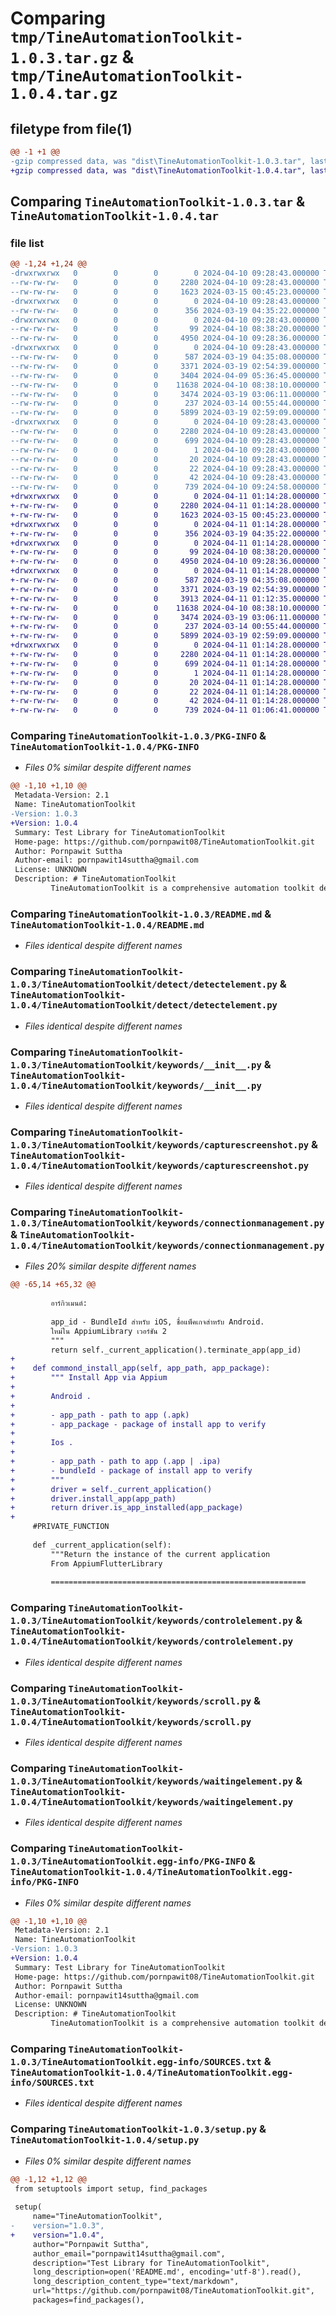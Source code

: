 # Comparing `tmp/TineAutomationToolkit-1.0.3.tar.gz` & `tmp/TineAutomationToolkit-1.0.4.tar.gz`

## filetype from file(1)

```diff
@@ -1 +1 @@
-gzip compressed data, was "dist\TineAutomationToolkit-1.0.3.tar", last modified: Wed Apr 10 09:28:43 2024, max compression
+gzip compressed data, was "dist\TineAutomationToolkit-1.0.4.tar", last modified: Thu Apr 11 01:14:28 2024, max compression
```

## Comparing `TineAutomationToolkit-1.0.3.tar` & `TineAutomationToolkit-1.0.4.tar`

### file list

```diff
@@ -1,24 +1,24 @@
-drwxrwxrwx   0        0        0        0 2024-04-10 09:28:43.000000 TineAutomationToolkit-1.0.3/
--rw-rw-rw-   0        0        0     2280 2024-04-10 09:28:43.000000 TineAutomationToolkit-1.0.3/PKG-INFO
--rw-rw-rw-   0        0        0     1623 2024-03-15 00:45:23.000000 TineAutomationToolkit-1.0.3/README.md
-drwxrwxrwx   0        0        0        0 2024-04-10 09:28:43.000000 TineAutomationToolkit-1.0.3/TineAutomationToolkit/
--rw-rw-rw-   0        0        0      356 2024-03-19 04:35:22.000000 TineAutomationToolkit-1.0.3/TineAutomationToolkit/__init__.py
-drwxrwxrwx   0        0        0        0 2024-04-10 09:28:43.000000 TineAutomationToolkit-1.0.3/TineAutomationToolkit/detect/
--rw-rw-rw-   0        0        0       99 2024-04-10 08:38:20.000000 TineAutomationToolkit-1.0.3/TineAutomationToolkit/detect/__init__.py
--rw-rw-rw-   0        0        0     4950 2024-04-10 09:28:36.000000 TineAutomationToolkit-1.0.3/TineAutomationToolkit/detect/detectelement.py
-drwxrwxrwx   0        0        0        0 2024-04-10 09:28:43.000000 TineAutomationToolkit-1.0.3/TineAutomationToolkit/keywords/
--rw-rw-rw-   0        0        0      587 2024-03-19 04:35:08.000000 TineAutomationToolkit-1.0.3/TineAutomationToolkit/keywords/__init__.py
--rw-rw-rw-   0        0        0     3371 2024-03-19 02:54:39.000000 TineAutomationToolkit-1.0.3/TineAutomationToolkit/keywords/capturescreenshot.py
--rw-rw-rw-   0        0        0     3404 2024-04-09 05:36:45.000000 TineAutomationToolkit-1.0.3/TineAutomationToolkit/keywords/connectionmanagement.py
--rw-rw-rw-   0        0        0    11638 2024-04-10 08:38:10.000000 TineAutomationToolkit-1.0.3/TineAutomationToolkit/keywords/controlelement.py
--rw-rw-rw-   0        0        0     3474 2024-03-19 03:06:11.000000 TineAutomationToolkit-1.0.3/TineAutomationToolkit/keywords/scroll.py
--rw-rw-rw-   0        0        0      237 2024-03-14 00:55:44.000000 TineAutomationToolkit-1.0.3/TineAutomationToolkit/keywords/toolkitstest.py
--rw-rw-rw-   0        0        0     5899 2024-03-19 02:59:09.000000 TineAutomationToolkit-1.0.3/TineAutomationToolkit/keywords/waitingelement.py
-drwxrwxrwx   0        0        0        0 2024-04-10 09:28:43.000000 TineAutomationToolkit-1.0.3/TineAutomationToolkit.egg-info/
--rw-rw-rw-   0        0        0     2280 2024-04-10 09:28:43.000000 TineAutomationToolkit-1.0.3/TineAutomationToolkit.egg-info/PKG-INFO
--rw-rw-rw-   0        0        0      699 2024-04-10 09:28:43.000000 TineAutomationToolkit-1.0.3/TineAutomationToolkit.egg-info/SOURCES.txt
--rw-rw-rw-   0        0        0        1 2024-04-10 09:28:43.000000 TineAutomationToolkit-1.0.3/TineAutomationToolkit.egg-info/dependency_links.txt
--rw-rw-rw-   0        0        0       20 2024-04-10 09:28:43.000000 TineAutomationToolkit-1.0.3/TineAutomationToolkit.egg-info/requires.txt
--rw-rw-rw-   0        0        0       22 2024-04-10 09:28:43.000000 TineAutomationToolkit-1.0.3/TineAutomationToolkit.egg-info/top_level.txt
--rw-rw-rw-   0        0        0       42 2024-04-10 09:28:43.000000 TineAutomationToolkit-1.0.3/setup.cfg
--rw-rw-rw-   0        0        0      739 2024-04-10 09:24:58.000000 TineAutomationToolkit-1.0.3/setup.py
+drwxrwxrwx   0        0        0        0 2024-04-11 01:14:28.000000 TineAutomationToolkit-1.0.4/
+-rw-rw-rw-   0        0        0     2280 2024-04-11 01:14:28.000000 TineAutomationToolkit-1.0.4/PKG-INFO
+-rw-rw-rw-   0        0        0     1623 2024-03-15 00:45:23.000000 TineAutomationToolkit-1.0.4/README.md
+drwxrwxrwx   0        0        0        0 2024-04-11 01:14:28.000000 TineAutomationToolkit-1.0.4/TineAutomationToolkit/
+-rw-rw-rw-   0        0        0      356 2024-03-19 04:35:22.000000 TineAutomationToolkit-1.0.4/TineAutomationToolkit/__init__.py
+drwxrwxrwx   0        0        0        0 2024-04-11 01:14:28.000000 TineAutomationToolkit-1.0.4/TineAutomationToolkit/detect/
+-rw-rw-rw-   0        0        0       99 2024-04-10 08:38:20.000000 TineAutomationToolkit-1.0.4/TineAutomationToolkit/detect/__init__.py
+-rw-rw-rw-   0        0        0     4950 2024-04-10 09:28:36.000000 TineAutomationToolkit-1.0.4/TineAutomationToolkit/detect/detectelement.py
+drwxrwxrwx   0        0        0        0 2024-04-11 01:14:28.000000 TineAutomationToolkit-1.0.4/TineAutomationToolkit/keywords/
+-rw-rw-rw-   0        0        0      587 2024-03-19 04:35:08.000000 TineAutomationToolkit-1.0.4/TineAutomationToolkit/keywords/__init__.py
+-rw-rw-rw-   0        0        0     3371 2024-03-19 02:54:39.000000 TineAutomationToolkit-1.0.4/TineAutomationToolkit/keywords/capturescreenshot.py
+-rw-rw-rw-   0        0        0     3913 2024-04-11 01:12:35.000000 TineAutomationToolkit-1.0.4/TineAutomationToolkit/keywords/connectionmanagement.py
+-rw-rw-rw-   0        0        0    11638 2024-04-10 08:38:10.000000 TineAutomationToolkit-1.0.4/TineAutomationToolkit/keywords/controlelement.py
+-rw-rw-rw-   0        0        0     3474 2024-03-19 03:06:11.000000 TineAutomationToolkit-1.0.4/TineAutomationToolkit/keywords/scroll.py
+-rw-rw-rw-   0        0        0      237 2024-03-14 00:55:44.000000 TineAutomationToolkit-1.0.4/TineAutomationToolkit/keywords/toolkitstest.py
+-rw-rw-rw-   0        0        0     5899 2024-03-19 02:59:09.000000 TineAutomationToolkit-1.0.4/TineAutomationToolkit/keywords/waitingelement.py
+drwxrwxrwx   0        0        0        0 2024-04-11 01:14:28.000000 TineAutomationToolkit-1.0.4/TineAutomationToolkit.egg-info/
+-rw-rw-rw-   0        0        0     2280 2024-04-11 01:14:28.000000 TineAutomationToolkit-1.0.4/TineAutomationToolkit.egg-info/PKG-INFO
+-rw-rw-rw-   0        0        0      699 2024-04-11 01:14:28.000000 TineAutomationToolkit-1.0.4/TineAutomationToolkit.egg-info/SOURCES.txt
+-rw-rw-rw-   0        0        0        1 2024-04-11 01:14:28.000000 TineAutomationToolkit-1.0.4/TineAutomationToolkit.egg-info/dependency_links.txt
+-rw-rw-rw-   0        0        0       20 2024-04-11 01:14:28.000000 TineAutomationToolkit-1.0.4/TineAutomationToolkit.egg-info/requires.txt
+-rw-rw-rw-   0        0        0       22 2024-04-11 01:14:28.000000 TineAutomationToolkit-1.0.4/TineAutomationToolkit.egg-info/top_level.txt
+-rw-rw-rw-   0        0        0       42 2024-04-11 01:14:28.000000 TineAutomationToolkit-1.0.4/setup.cfg
+-rw-rw-rw-   0        0        0      739 2024-04-11 01:06:41.000000 TineAutomationToolkit-1.0.4/setup.py
```

### Comparing `TineAutomationToolkit-1.0.3/PKG-INFO` & `TineAutomationToolkit-1.0.4/PKG-INFO`

 * *Files 0% similar despite different names*

```diff
@@ -1,10 +1,10 @@
 Metadata-Version: 2.1
 Name: TineAutomationToolkit
-Version: 1.0.3
+Version: 1.0.4
 Summary: Test Library for TineAutomationToolkit
 Home-page: https://github.com/pornpawit08/TineAutomationToolkit.git
 Author: Pornpawit Suttha
 Author-email: pornpawit14suttha@gmail.com
 License: UNKNOWN
 Description: # TineAutomationToolkit
         TineAutomationToolkit is a comprehensive automation toolkit designed to streamline and enhance the testing and development process for mobile applications. With a focus on integrating seamlessly with Appium and Flutter, this toolkit provides a robust set of tools and utilities to simplify the automation of mobile app testing.
```

### Comparing `TineAutomationToolkit-1.0.3/README.md` & `TineAutomationToolkit-1.0.4/README.md`

 * *Files identical despite different names*

### Comparing `TineAutomationToolkit-1.0.3/TineAutomationToolkit/detect/detectelement.py` & `TineAutomationToolkit-1.0.4/TineAutomationToolkit/detect/detectelement.py`

 * *Files identical despite different names*

### Comparing `TineAutomationToolkit-1.0.3/TineAutomationToolkit/keywords/__init__.py` & `TineAutomationToolkit-1.0.4/TineAutomationToolkit/keywords/__init__.py`

 * *Files identical despite different names*

### Comparing `TineAutomationToolkit-1.0.3/TineAutomationToolkit/keywords/capturescreenshot.py` & `TineAutomationToolkit-1.0.4/TineAutomationToolkit/keywords/capturescreenshot.py`

 * *Files identical despite different names*

### Comparing `TineAutomationToolkit-1.0.3/TineAutomationToolkit/keywords/connectionmanagement.py` & `TineAutomationToolkit-1.0.4/TineAutomationToolkit/keywords/connectionmanagement.py`

 * *Files 20% similar despite different names*

```diff
@@ -65,14 +65,32 @@
 
         อาร์กิวเมนต์:  
 
         app_id - BundleId สำหรับ iOS, ชื่อแพ็คเกจสำหรับ Android.
         ใหม่ใน AppiumLibrary เวอร์ชัน 2
         """
         return self._current_application().terminate_app(app_id)
+    
+    def commond_install_app(self, app_path, app_package):
+        """ Install App via Appium
+        
+        Android .
+
+        - app_path - path to app (.apk)
+        - app_package - package of install app to verify
+
+        Ios .
+
+        - app_path - path to app (.app | .ipa)
+        - bundleId - package of install app to verify
+        """
+        driver = self._current_application()
+        driver.install_app(app_path)
+        return driver.is_app_installed(app_package)
+    
     #PRIVATE_FUNCTION
         
     def _current_application(self):
         """Return the instance of the current application
         From AppiumFlutterLibrary
 
         =========================================================
```

### Comparing `TineAutomationToolkit-1.0.3/TineAutomationToolkit/keywords/controlelement.py` & `TineAutomationToolkit-1.0.4/TineAutomationToolkit/keywords/controlelement.py`

 * *Files identical despite different names*

### Comparing `TineAutomationToolkit-1.0.3/TineAutomationToolkit/keywords/scroll.py` & `TineAutomationToolkit-1.0.4/TineAutomationToolkit/keywords/scroll.py`

 * *Files identical despite different names*

### Comparing `TineAutomationToolkit-1.0.3/TineAutomationToolkit/keywords/waitingelement.py` & `TineAutomationToolkit-1.0.4/TineAutomationToolkit/keywords/waitingelement.py`

 * *Files identical despite different names*

### Comparing `TineAutomationToolkit-1.0.3/TineAutomationToolkit.egg-info/PKG-INFO` & `TineAutomationToolkit-1.0.4/TineAutomationToolkit.egg-info/PKG-INFO`

 * *Files 0% similar despite different names*

```diff
@@ -1,10 +1,10 @@
 Metadata-Version: 2.1
 Name: TineAutomationToolkit
-Version: 1.0.3
+Version: 1.0.4
 Summary: Test Library for TineAutomationToolkit
 Home-page: https://github.com/pornpawit08/TineAutomationToolkit.git
 Author: Pornpawit Suttha
 Author-email: pornpawit14suttha@gmail.com
 License: UNKNOWN
 Description: # TineAutomationToolkit
         TineAutomationToolkit is a comprehensive automation toolkit designed to streamline and enhance the testing and development process for mobile applications. With a focus on integrating seamlessly with Appium and Flutter, this toolkit provides a robust set of tools and utilities to simplify the automation of mobile app testing.
```

### Comparing `TineAutomationToolkit-1.0.3/TineAutomationToolkit.egg-info/SOURCES.txt` & `TineAutomationToolkit-1.0.4/TineAutomationToolkit.egg-info/SOURCES.txt`

 * *Files identical despite different names*

### Comparing `TineAutomationToolkit-1.0.3/setup.py` & `TineAutomationToolkit-1.0.4/setup.py`

 * *Files 0% similar despite different names*

```diff
@@ -1,12 +1,12 @@
 from setuptools import setup, find_packages
 
 setup(
     name="TineAutomationToolkit",
-    version="1.0.3",
+    version="1.0.4",
     author="Pornpawit Suttha",
     author_email="pornpawit14suttha@gmail.com",
     description="Test Library for TineAutomationToolkit",
     long_description=open('README.md', encoding='utf-8').read(),
     long_description_content_type="text/markdown",
     url="https://github.com/pornpawit08/TineAutomationToolkit.git",
     packages=find_packages(),
```

